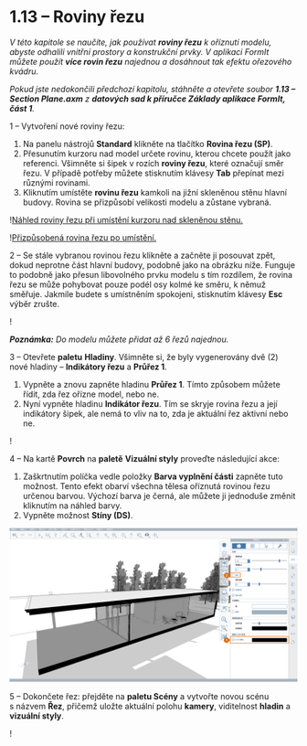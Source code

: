 # 1.13 – Roviny řezu

_V této kapitole se naučíte, jak používat_ _**roviny řezu**_ _k oříznutí modelu, abyste odhalili vnitřní prostory a konstrukční prvky. V aplikaci FormIt můžete použít_ _**více rovin řezu**_ _najednou a dosáhnout tak efektu ořezového kvádru._

_Pokud jste nedokončili předchozí kapitolu, stáhněte a otevřete soubor_ _**1.13 – Section Plane.axm**_ _z_ _**datových sad k příručce Základy aplikace FormIt, část 1**._

1 – Vytvoření nové roviny řezu:

1. Na panelu nástrojů **Standard** klikněte na tlačítko **Rovina řezu (SP)**.
2. Přesunutím kurzoru nad model určete rovinu, kterou chcete použít jako referenci. Všimněte si šipek v rozích **roviny řezu**, které označují směr řezu. V případě potřeby můžete stisknutím klávesy **Tab** přepínat mezi různými rovinami.
3. Kliknutím umístěte **rovinu řezu** kamkoli na jižní skleněnou stěnu hlavní budovy. Rovina se přizpůsobí velikosti modelu a zůstane vybraná.

\![Náhled roviny řezu při umístění kurzoru nad skleněnou stěnu.](<../.gitbook/assets/0 (6).png>)

\![Přizpůsobená rovina řezu po umístění.](<../../.gitbook/assets/1 (19) (1).png>)

2 – Se stále vybranou rovinou řezu klikněte a začněte ji posouvat zpět, dokud neprotne část hlavní budovy, podobně jako na obrázku níže. Funguje to podobně jako přesun libovolného prvku modelu s tím rozdílem, že rovina řezu se může pohybovat pouze podél osy kolmé ke směru, k němuž směřuje. Jakmile budete s umístněním spokojeni, stisknutím klávesy **Esc** výběr zrušte.

\![](<../../.gitbook/assets/2 (11) (1).png>)

_**Poznámka:**_ _Do modelu můžete přidat až 6 řezů najednou._

3 – Otevřete **paletu** **Hladiny**. Všimněte si, že byly vygenerovány dvě (2) nové hladiny – **Indikátory řezu** a **Průřez 1**.

1. Vypněte a znovu zapněte hladinu **Průřez 1**. Tímto způsobem můžete řídit, zda řez ořízne model, nebo ne.
2. Nyní vypněte hladinu **Indikátor řezu**. Tím se skryje rovina řezu a její indikátory šipek, ale nemá to vliv na to, zda je aktuální řez aktivní nebo ne.

\![](<../../.gitbook/assets/3 (6) (1).png>)

4 – Na kartě **Povrch** na **paletě** **Vizuální styly** proveďte následující akce:

1. Zaškrtnutím políčka vedle položky **Barva vyplnění části** zapněte tuto možnost. Tento efekt obarví všechna tělesa oříznutá rovinou řezu určenou barvou. Výchozí barva je černá, ale můžete ji jednoduše změnit kliknutím na náhled barvy.
2. Vypněte možnost **Stíny (DS)**.

![](../../.gitbook/assets/poche.png)

5 – Dokončete řez: přejděte na **paletu Scény** a vytvořte novou scénu s názvem **Řez**, přičemž uložte aktuální polohu **kamery**, viditelnost **hladin** a **vizuální styly**.

\![](<../../.gitbook/assets/5 (7).png>)
